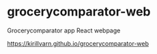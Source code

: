 # grocerycomparator-web
Grocerycomparator app React webpage

https://kirillvarn.github.io/grocerycomparator-web
